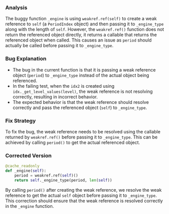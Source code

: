 ### Analysis
The buggy function `_engine` is using `weakref.ref(self)` to create a weak reference to `self` (a `PeriodIndex` object) and then passing it to `_engine_type` along with the length of `self`. However, the `weakref.ref()` function does not return the referenced object directly, it returns a callable that returns the referenced object when called. This causes an issue as `period` should actually be called before passing it to `_engine_type`.

### Bug Explanation
- The bug in the current function is that it is passing a weak reference object (`period`) to `_engine_type` instead of the actual object being referenced.
- In the failing test, when the `idx2` is created using `idx._get_level_values(level)`, the weak reference is not resolving correctly, resulting in incorrect behavior.
- The expected behavior is that the weak reference should resolve correctly and pass the referenced object (`self`) to `_engine_type`.

### Fix Strategy
To fix the bug, the weak reference needs to be resolved using the callable returned by `weakref.ref()` before passing it to `_engine_type`. This can be achieved by calling `period()` to get the actual referenced object.

### Corrected Version
```python
@cache_readonly
def _engine(self):
    period = weakref.ref(self)()
    return self._engine_type(period, len(self))
```

By calling `period()` after creating the weak reference, we resolve the weak reference to get the actual `self` object before passing it to `_engine_type`. This correction should ensure that the weak reference is resolved correctly in the `_engine` function.